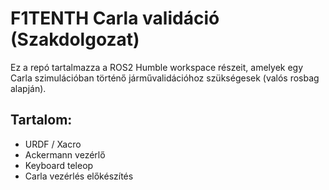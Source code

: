 # F1TENTH Carla validáció (Szakdolgozat)

Ez a repó tartalmazza a ROS2 Humble workspace részeit,
amelyek egy Carla szimulációban történő járművalidációhoz szükségesek
(valós rosbag alapján).

## Tartalom:
- URDF / Xacro
- Ackermann vezérlő
- Keyboard teleop
- Carla vezérlés előkészítés
